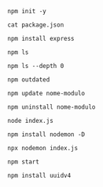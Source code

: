 ```
npm init -y
```

```
cat package.json
```

```
npm install express
```

```
npm ls
```

```
npm ls --depth 0
```

```
npm outdated
```

```
npm update nome-modulo
```

```
npm uninstall nome-modulo
```

```
node index.js
```

```
npm install nodemon -D
```

```
npx nodemon index.js
```

```
npm start
```

```
npm install uuidv4
```